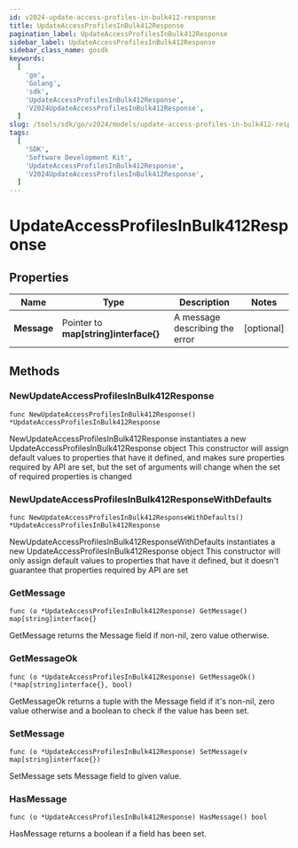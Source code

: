 ```yaml
---
id: v2024-update-access-profiles-in-bulk412-response
title: UpdateAccessProfilesInBulk412Response
pagination_label: UpdateAccessProfilesInBulk412Response
sidebar_label: UpdateAccessProfilesInBulk412Response
sidebar_class_name: gosdk
keywords:
  [
    'go',
    'Golang',
    'sdk',
    'UpdateAccessProfilesInBulk412Response',
    'V2024UpdateAccessProfilesInBulk412Response',
  ]
slug: /tools/sdk/go/v2024/models/update-access-profiles-in-bulk412-response
tags:
  [
    'SDK',
    'Software Development Kit',
    'UpdateAccessProfilesInBulk412Response',
    'V2024UpdateAccessProfilesInBulk412Response',
  ]
---
```


# UpdateAccessProfilesInBulk412Response

## Properties

| Name | Type | Description | Notes |
| --- | --- | --- | --- |
| **Message** | Pointer to **map[string]interface{}** | A message describing the error | [optional] |

## Methods

### NewUpdateAccessProfilesInBulk412Response

`func NewUpdateAccessProfilesInBulk412Response() *UpdateAccessProfilesInBulk412Response`

NewUpdateAccessProfilesInBulk412Response instantiates a new UpdateAccessProfilesInBulk412Response object This constructor will assign default values to properties that have it defined, and makes sure properties required by API are set, but the set of arguments will change when the set of required properties is changed

### NewUpdateAccessProfilesInBulk412ResponseWithDefaults

`func NewUpdateAccessProfilesInBulk412ResponseWithDefaults() *UpdateAccessProfilesInBulk412Response`

NewUpdateAccessProfilesInBulk412ResponseWithDefaults instantiates a new UpdateAccessProfilesInBulk412Response object This constructor will only assign default values to properties that have it defined, but it doesn't guarantee that properties required by API are set

### GetMessage

`func (o *UpdateAccessProfilesInBulk412Response) GetMessage() map[string]interface{}`

GetMessage returns the Message field if non-nil, zero value otherwise.

### GetMessageOk

`func (o *UpdateAccessProfilesInBulk412Response) GetMessageOk() (*map[string]interface{}, bool)`

GetMessageOk returns a tuple with the Message field if it's non-nil, zero value otherwise and a boolean to check if the value has been set.

### SetMessage

`func (o *UpdateAccessProfilesInBulk412Response) SetMessage(v map[string]interface{})`

SetMessage sets Message field to given value.

### HasMessage

`func (o *UpdateAccessProfilesInBulk412Response) HasMessage() bool`

HasMessage returns a boolean if a field has been set.
